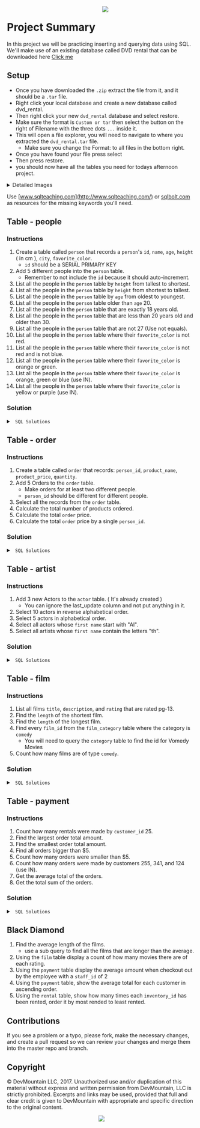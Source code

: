 <img src="https://s3.amazonaws.com/devmountain/readme-logo.png" width="250" align="right">

# Project Summary

In this project we will be practicing inserting and querying data using SQL. We'll make use of an existing database called DVD rental that can be downloaded here <a href="http://www.postgresqltutorial.com/postgresql-sample-database/">Click me</a>

## Setup

- Once you have downloaded the `.zip` extract the file from it, and it should be a `.tar` file.
- Right click your local database and create a new database called dvd_rental.
- Then right click your new `dvd_rental` database and select restore.
- Make sure the format is `Custom or tar` then select the button on the right of Filename with the three dots `...` inside it.
- This will open a file explorer, you will need to navigate to where you extracted the `dvd_rental.tar` file.
    - Make sure you change the Format: to all files in the bottom right.
- Once you have found your file press select
- Then press restore.
- you should now have all the tables you need for todays afternoon project.

<details>
    <summary>Detailed Images</summary>
    <p align="center">
        <img src="/readme_assets/create-database.jpg">
    </p>
    <br/>
     <p align="center">
    <img src="/readme_assets/create-name.jpg">
    </p>
    <br/>
     <p align="center">
    <img src="/readme_assets/restore-1.jpg">
    </p>
    <br/>
     <p align="center">
    <img src="/readme_assets/restore-2.jpg">
    </p>
    <br/>
     <p align="center">
    <img src="/readme_assets/restore-3.jpg">
    </p>
</details>

Use [www.sqlteaching.com](http://www.sqlteaching.com/) or [sqlbolt.com](http://sqlbolt.com/) as resources for the missing keywords you'll need.

## Table - people

### Instructions

1. Create a table called `person` that records a `person`'s `id`, `name`, `age`, `height` ( in cm ), `city`, `favorite_color`.
    * `id` should be a SERIAL PRIMARY KEY
2. Add 5 different people into the `person` table.
    * Remember to not include the `id` because it should auto-increment.
3. List all the people in the `person` table by `height` from tallest to shortest.
4. List all the people in the `person` table by `height` from shortest to tallest.
5. List all the people in the `person` table by `age` from oldest to youngest.
6. List all the people in the `person` table older than `age` 20.
7. List all the people in the `person` table that are exactly 18 years old.
8. List all the people in the `person` table that are less than 20 years old and older than 30.
9. List all the people in the `person` table that are not 27 (Use not equals).
10. List all the people in the `person` table where their `favorite_color` is not red.
11. List all the people in the `person` table where their `favorite_color` is not red and is not blue.
12. List all the people in the `person` table where their `favorite_color` is orange or green.
13. List all the people in the `person` table where their `favorite_color` is orange, green or blue (use IN).
14. List all the people in the `person` table where their `favorite_color` is yellow or purple (use IN).

### Solution

<details>

<summary> <code> SQL Solutions </code> </summary>

<details>

<summary> <code> #1 </code> </summary>

```sql
CREATE TABLE person ( ID SERIAL PRIMARY KEY, name string, age integer, height integer, city string, FavoriteColor string );
```

</details>

<details>

<summary> <code> #2 </code> </summary>

```sql
INSERT INTO person ( name, age, height, city, FavoriteColor ) VALUES ( "First Last", 21, 182, "city", "Color" );
```

</details>

<details>

<summary> <code> #3 </code> </summary>

```sql
SELECT * FROM person ORDER BY height DESC;
```

</details>

<details>

<summary> <code> #4 </code> </summary>

```sql
SELECT * FROM person ORDER BY height ASC;
```

</details>

<details>

<summary> <code> #5 </code> </summary>

```sql
SELECT * FROM person ORDER BY age DESC;
```

</details>

<details>

<summary> <code> #6 </code> </summary>

```sql
SELECT * FROM person WHERE age > 20;
```

</details>

<details>

<summary> <code> #7 </code> </summary>

```sql
SELECT * FROM person WHERE age = 18;
```

</details>

<details>

<summary> <code> #8 </code> </summary>

```sql
SELECT * FROM person WHERE age < 20 OR age > 30;
```

</details>

<details>

<summary> <code> #9 </code> </summary>

```sql
SELECT * FROM person WHERE age != 27;
```

</details>

<details>

<summary> <code> #10 </code> </summary>

```sql
SELECT * FROM person WHERE FavoriteColor != "red";
```

</details>

<details>

<summary> <code> #11 </code> </summary>

```sql
SELECT * FROM person WHERE FavoriteColor != "red" AND FavoriteColor != "blue";
```

</details>

<details>

<summary> <code> #12 </code> </summary>

```sql
SELECT * FROM person WHERE FavoriteColor = "orange" OR FavoriteColor = "green";
```

</details>

<details>

<summary> <code> #13 </code> </summary>

```sql
SELECT * FROM person WHERE FavoriteColor IN ( "orange", "green", "blue" );
```

</details>

<details>

<summary> <code> #14 </code> </summary>

```sql
SELECT * FROM person WHERE FavoriteColor IN ( "yellow", "purple" )
```

</details>

</details>

## Table - order

### Instructions

1. Create a table called `order` that records: `person_id`, `product_name`, `product_price`, `quantity`.
2. Add 5 Orders to the `order` table.
    * Make orders for at least two different people.
    * `person_id` should be different for different people.
3. Select all the records from the `order` table.
4. Calculate the total number of products ordered.
5. Calculate the total `order` price.
6. Calculate the total `order` price by a single `person_id`.

### Solution

<details>

<summary> <code> SQL Solutions </code> </summary>

<details>

<summary> <code> #1 </code> </summary>

```sql
CREATE TABLE order ( person_id integer, product_price string, product_price float, quantity integer );
```

</details>

<details>

<summary> <code> #2 </code> </summary>

```sql
INSERT INTO order ( person_id, product_price, product_price, quantity ) VALUES ( 0, "Product", 12.50, 2 );
```

</details>

<details>

<summary> <code> #3 </code> </summary>

```sql
SELECT * FROM order;
```

</details>

<details>

<summary> <code> #4 </code> </summary>

```sql
SELECT SUM(quantity) FROM order;
```

</details>

<details>

<summary> <code> #5 </code> </summary>

```sql
SELECT SUM(product_price * quantity) FROM order;
```

</details>

<details>

<summary> <code> #6 </code> </summary>

```sql
/* The value of person_id depends on what IDs you used. Use a valid ID from your table */
SELECT SUM(product_price * quantity) FROM order WHERE person_id = 0;
```

</details>

</details>

## Table - artist

### Instructions

1. Add 3 new Actors to the `actor` table. ( It's already created )
    - You can ignore the last_update column and not put anything in it.
2. Select 10 actors in reverse alphabetical order.
3. Select 5 actors in alphabetical order.
4. Select all actors whose `first name` start with "Al".
5. Select all artists whose `first name` contain the letters "th".

### Solution 

<details>

<summary> <code> SQL Solutions </code> </summary>

<details>

<summary> <code> #1 </code> </summary>

```sql
INSERT INTO actor ( first_name, last_name ) VALUES ( 'Bob', 'Ross' );
```

</details>

<details>

<summary> <code> #2 </code> </summary>

```sql
SELECT * FROM actor ORDER BY first_name Desc LIMIT 10;
```

</details>

<details>

<summary> <code> #3 </code> </summary>

```sql
SELECT * FROM actor ORDER BY first_name ASC LIMIT 5;
```

</details>

<details>

<summary> <code> #4 </code> </summary>

```sql
SELECT * FROM actor WHERE first_name LIKE 'Al%';
```

</details>

<details>

<summary> <code> #5 </code> </summary>

```sql
SELECT * FROM actor WHERE first_name LIKE '%th%';
```

</details>

</details>

## Table - film

### Instructions

1. List all films `title`, `description`, and `rating` that are rated pg-13.
2. Find the `length` of the shortest film.
3. Find the `length` of the longest film.
4. Find every `film_id` from the `film_category` table where the category is `comedy`
   * You will need to query the `category` table to find the id for Vomedy Movies
5. Count how many films are of type `comedy`.

### Solution

<details>

<summary> <code> SQL Solutions </code> </summary>

<details>

<summary> <code> #1 </code> </summary>

```sql
SELECT title, description, rating
FROM film
WHERE rating = 'PG-13'
```

</details>

<details>

<summary> <code> #2 </code> </summary>

```sql
SELECT MAX(length) FROM FILM;
```

</details>

<details>

<summary> <code> #3 </code> </summary>

```sql
SELECT MIN(length) FROM FILM;
```

</details>

<details>

<summary> <code> #4 </code> </summary>

```sql
SELECT * 
FROM film_category
WHERE category_id = 5
```

</details>

<details>

<summary> <code> #5 </code> </summary>

```sql
SELECT Count(*)
FROM film_category
WHERE category_id = 5
```

</details>

</details>

## Table - payment

### Instructions

1. Count how many rentals were made by `customer_id` 25.
2. Find the largest order total amount.
3. Find the smallest order total amount.
4. Find all orders bigger than $5.
5. Count how many orders were smaller than $5.
6. Count how many orders were made by customers 255, 341, and 124 (use IN).
7. Get the average total of the orders.
8. Get the total sum of the orders.

### Solution

<details>

<summary> <code> SQL Solutions </code> </summary>

<details>

<summary> <code> #1 </code> </summary>

```sql
SELECT COUNT(*) FROM payment
WHERE customer_id = 25;
```

</details>

<details>

<summary> <code> #2 </code> </summary>

```sql
SELECT MAX(amount) FROM payment;
```

</details>

<details>

<summary> <code> #3 </code> </summary>

```sql
SELECT MIN(amount) FROM payment;
```

</details>

<details>

<summary> <code> #4 </code> </summary>

```sql
SELECT *
FROM payment
WHERE amount > 5;
```

</details>

<details>

<summary> <code> #5 </code> </summary>

```sql
SELECT COUNT(*)
FROM payment
WHERE amount < 5;
```

</details>

<details>

<summary> <code> #6 </code> </summary>

```sql
SELECT COUNT(*)
FROM payment
WHERE customer_id in (255, 341, 124);
```

</details>

<details>

<summary> <code> #7 </code> </summary>

```sql
SELECT AVG(amount) FROM payment;
```

</details>

<details>

<summary> <code> #8 </code> </summary>

```sql
SELECT SUM(amount) FROM payment;
```

</details>

</details>

## Black Diamond

1. Find the average length of the films.
    - use a sub query to find all the films that are longer than the average.
2. Using the `film` table display a count of how many movies there are of each rating.
3. Using the `payment` table display the average amount when checkout out by the employee with a `staff_id` of 2
4. Using the `payment` table, show the average total for each customer in ascending order.
5. Using the `rental` table, show how many times each `inventory_id` has been rented, order it by most rended to least rented.

## Contributions

If you see a problem or a typo, please fork, make the necessary changes, and create a pull request so we can review your changes and merge them into the master repo and branch.

## Copyright

© DevMountain LLC, 2017. Unauthorized use and/or duplication of this material without express and written permission from DevMountain, LLC is strictly prohibited. Excerpts and links may be used, provided that full and clear credit is given to DevMountain with appropriate and specific direction to the original content.

<p align="center">
<img src="https://s3.amazonaws.com/devmountain/readme-logo.png" width="250">
</p>